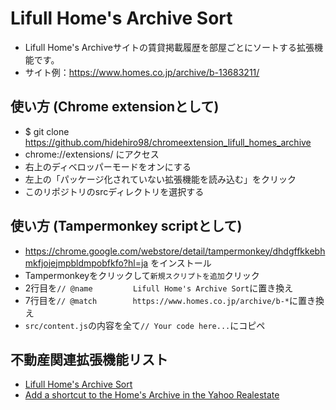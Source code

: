# Lifull Home's Archive Sort
- Lifull Home's Archiveサイトの賃貸掲載履歴を部屋ごとにソートする拡張機能です。
- サイト例：https://www.homes.co.jp/archive/b-13683211/

## 使い方 (Chrome extensionとして)
- $ git clone https://github.com/hidehiro98/chromeextension_lifull_homes_archive
- chrome://extensions/ にアクセス
- 右上のディベロッパーモードをオンにする
- 左上の「パッケージ化されていない拡張機能を読み込む」をクリック
- このリポジトリのsrcディレクトリを選択する

## 使い方 (Tampermonkey scriptとして)
- https://chrome.google.com/webstore/detail/tampermonkey/dhdgffkkebhmkfjojejmpbldmpobfkfo?hl=ja をインストール
- Tampermonkeyをクリックして`新規スクリプトを追加`クリック
- 2行目を`// @name         Lifull Home's Archive Sort`に置き換え
- 7行目を`// @match        https://www.homes.co.jp/archive/b-*`に置き換え
- `src/content.js`の内容を全て`// Your code here...`にコピペ

## 不動産関連拡張機能リスト
- [Lifull Home's Archive Sort](https://github.com/hidehiro98/chromeextension_lifull_homes_archive)
- [Add a shortcut to the Home's Archive in the Yahoo Realestate](https://github.com/hidehiro98/chromeextension_yahoo_to_homes)
